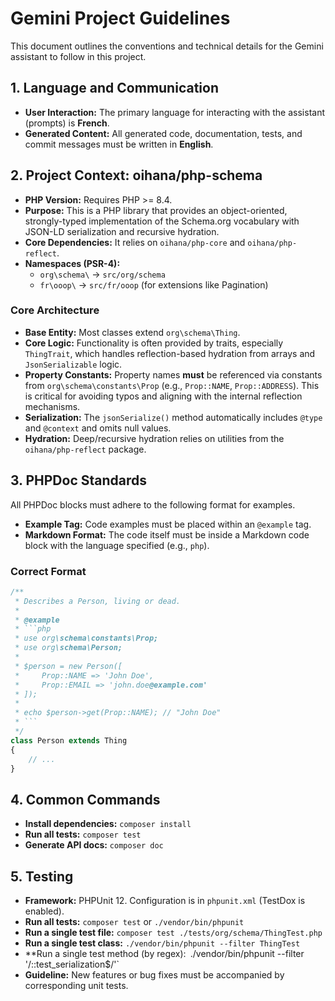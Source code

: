 # Gemini Project Guidelines

This document outlines the conventions and technical details for the Gemini assistant to follow in this project.

## 1. Language and Communication

- **User Interaction:** The primary language for interacting with the assistant (prompts) is **French**.
- **Generated Content:** All generated code, documentation, tests, and commit messages must be written in **English**.

## 2. Project Context: oihana/php-schema

- **PHP Version:** Requires PHP >= 8.4.
- **Purpose:** This is a PHP library that provides an object-oriented, strongly-typed implementation of the Schema.org vocabulary with JSON-LD serialization and recursive hydration.
- **Core Dependencies:** It relies on `oihana/php-core` and `oihana/php-reflect`.
- **Namespaces (PSR-4):**
    - `org\schema\` → `src/org/schema`
    - `fr\ooop\` → `src/fr/ooop` (for extensions like Pagination)

### Core Architecture

- **Base Entity:** Most classes extend `org\schema\Thing`.
- **Core Logic:** Functionality is often provided by traits, especially `ThingTrait`, which handles reflection-based hydration from arrays and `JsonSerializable` logic.
- **Property Constants:** Property names **must** be referenced via constants from `org\schema\constants\Prop` (e.g., `Prop::NAME`, `Prop::ADDRESS`). This is critical for avoiding typos and aligning with the internal reflection mechanisms.
- **Serialization:** The `jsonSerialize()` method automatically includes `@type` and `@context` and omits null values.
- **Hydration:** Deep/recursive hydration relies on utilities from the `oihana/php-reflect` package.

## 3. PHPDoc Standards

All PHPDoc blocks must adhere to the following format for examples.

- **Example Tag:** Code examples must be placed within an `@example` tag.
- **Markdown Format:** The code itself must be inside a Markdown code block with the language specified (e.g., `php`).

### Correct Format

```php
/**
 * Describes a Person, living or dead.
 *
 * @example
 * ```php
 * use org\schema\constants\Prop;
 * use org\schema\Person;
 *
 * $person = new Person([
 *     Prop::NAME => 'John Doe',
 *     Prop::EMAIL => 'john.doe@example.com'
 * ]);
 *
 * echo $person->get(Prop::NAME); // "John Doe"
 * ```
 */
class Person extends Thing
{
    // ...
}
```

## 4. Common Commands

- **Install dependencies:** `composer install`
- **Run all tests:** `composer test`
- **Generate API docs:** `composer doc`

## 5. Testing

- **Framework:** PHPUnit 12. Configuration is in `phpunit.xml` (TestDox is enabled).
- **Run all tests:** `composer test` or `./vendor/bin/phpunit`
- **Run a single test file:** `composer test ./tests/org/schema/ThingTest.php`
- **Run a single test class:** `./vendor/bin/phpunit --filter ThingTest`
- **Run a single test method (by regex):` `./vendor/bin/phpunit --filter '/::test_serialization$/'`
- **Guideline:** New features or bug fixes must be accompanied by corresponding unit tests.
